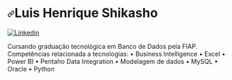 

<h1 dir="auto"><a id="" class="anchor" aria-hidden="true" href="#paulo-rogério-martins-marques"><svg class="octicon octicon-link" viewBox="0 0 16 16" version="1.1" width="16" height="16" aria-hidden="true"><path fill-rule="evenodd" d="M7.775 3.275a.75.75 0 001.06 1.06l1.25-1.25a2 2 0 112.83 2.83l-2.5 2.5a2 2 0 01-2.83 0 .75.75 0 00-1.06 1.06 3.5 3.5 0 004.95 0l2.5-2.5a3.5 3.5 0 00-4.95-4.95l-1.25 1.25zm-4.69 9.64a2 2 0 010-2.83l2.5-2.5a2 2 0 012.83 0 .75.75 0 001.06-1.06 3.5 3.5 0 00-4.95 0l-2.5 2.5a3.5 3.5 0 004.95 4.95l1.25-1.25a.75.75 0 00-1.06-1.06l-1.25 1.25a2 2 0 01-2.83 0z"></path></svg></a>Luis Henrique Shikasho</h1>


<a href="https://www.linkedin.com/in/luis-henrique-shikasho/" rel="nofollow"><img src="https://camo.githubusercontent.com/b25bf390ad33703fd2c168e117d4bc7f6091b2c96a1aba5fa320f0a8409171a0/68747470733a2f2f696d672e736869656c64732e696f2f62616467652f4c696e6b6564496e2d626c75653f7374796c653d666f722d7468652d6261646765266c6f676f3d4c696e6b6564696e" alt="Linkedin" data-canonical-src="https://img.shields.io/badge/LinkedIn-blue?style=for-the-badge&amp;logo=Linkedin" style="max-width: 100%;"></a></p>
</p>

Cursando graduação tecnológica em Banco de Dados pela FIAP.
Competências relacionada a tecnologias:
• Business Intelligence
• Excel
• Power BI
• Pentaho Data Integration
• Modelagem de dados
• MySQL
• Oracle
• Python








<!--
**henrique819/henrique819** is a ✨ _special_ ✨ repository because its `README.md` (this file) appears on your GitHub profile.

Here are some ideas to get you started:

- 🔭 I’m currently working on ...
- 🌱 I’m currently learning ...
- 👯 I’m looking to collaborate on ...
- 🤔 I’m looking for help with ...
- 💬 Ask me about ...
- 📫 How to reach me: ...
- 😄 Pronouns: ...
- ⚡ Fun fact: ...
-->
